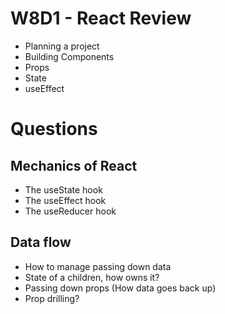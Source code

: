 # W8D1 - React Review

- Planning a project
- Building Components
- Props
- State
- useEffect

# Questions

## Mechanics of React

- The useState hook
- The useEffect hook
- The useReducer hook

## Data flow

- How to manage passing down data
- State of a children, how owns it?
- Passing down props (How data goes back up)
- Prop drilling?
